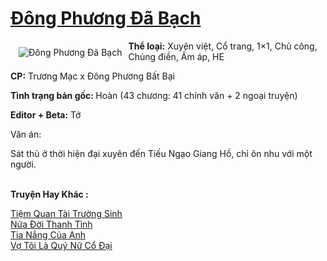 <a href="https://utruyen.com/dong-phuong-da-bach/21929/" title="Đông Phương Đã Bạch"><h1>Đông Phương Đã Bạch</h1></a><div style="display:table"><img align="right" style="float: left; padding: 10px;" src="https://utruyen.com/images/story/200x260/dong-phuong-da-bach.jpg" alt="Đông Phương Đã Bạch"><b>Thể loại:</b> Xuyên việt, Cổ trang, 1×1, Chủ công, Chủng điền, Ấm áp, HE<p></p><b>CP:</b> Trương Mạc x Đông Phương Bất Bại<p></p><b>Tình trạng bản gốc: </b>Hoàn (43 chương: 41 chính văn + 2 ngoại truyện)<p></p><b>Editor + Beta:</b> Tớ<p></p>Văn án:<p></p>Sát thủ ở thời hiện đại xuyên đến Tiếu Ngạo Giang Hồ, chỉ ôn nhu với một người.</div><p><br><b>Truyện Hay Khác :</b></p><a href="https://utruyen.com/tiem-quan-tai-truong-sinh/21928/" alt="Tiệm Quan Tài Trường Sinh">Tiệm Quan Tài Trường Sinh</a><br/><a href="https://github.com/quanluxury/truyenhot/tree/master/truyenhay/16584/" alt="Nửa Đời Thanh Tình">Nửa Đời Thanh Tình</a><br/><a href="https://github.com/quanluxury/ngontinh_sac/tree/master/truyenhay/21991/" alt="Tia Nắng Của Anh">Tia Nắng Của Anh</a><br/><a href="https://truyenngontinhay.wordpress.com/2019/10/03/vo-toi-la-quy-nu-co-dai/" alt="Vợ Tôi Là Quý Nữ Cổ Đại">Vợ Tôi Là Quý Nữ Cổ Đại</a><br/>